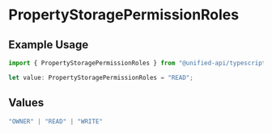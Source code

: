 # PropertyStoragePermissionRoles

## Example Usage

```typescript
import { PropertyStoragePermissionRoles } from "@unified-api/typescript-sdk/sdk/models/shared";

let value: PropertyStoragePermissionRoles = "READ";
```

## Values

```typescript
"OWNER" | "READ" | "WRITE"
```